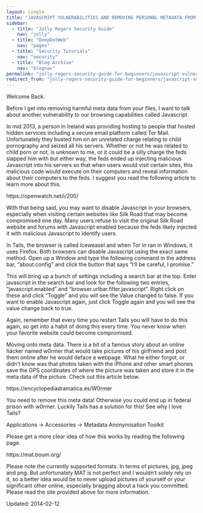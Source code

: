 ```yaml
---
layout: single
title: "JAVASCRIPT VULNERABILITIES AND REMOVING PERSONAL METADATA FROM FILES"
sidebar:
  - title: "Jolly Rogers Security Guide"
    nav: "jolly"
  - title: "DeepDotWeb"
    nav: "pages"
  - title: "Security Tutorials"
    nav: "security"
  - title: "Blog Archive"
    nav: "blognav"
permalink: "jolly-rogers-security-guide-for-beginners/javascript-vulnerabilities-and-removing-personal-metadata-from-files/"
redirect_from: "jolly-rogers-security-guide-for-beginners/javascript-vulnerabilities-and-removing-personal-metadata-from-files"
---
```


<p>Welcome Back.</p>
<p>Before I get into removing harmful meta data from your files, I want to talk about another vulnerability to our browsing capabilities called Javascript.</p>
<p>In mid 2013, a person in Ireland was providing hosting to people that hosted hidden services including a secure email platform called Tor Mail. Unfortunately they busted him on an unrelated charge relating to child pornography and seized all his servers. Whether or not he was related to child porn or not, is unknown to me, or it could be a silly charge the feds slapped him with but either way, the feds ended up injecting malicious Javascript into his servers so that when users would visit certain sites, this malicious code would execute on their computers and reveal information about their computers to the feds. I suggest you read the following article to learn more about this.</p>
<p>https://openwatch.net/i/200/</p>
<p>With that being said, you may want to disable Javascript in your browsers, especially when visiting certain websites like Silk Road that may become compromised one day. Many users refuse to visit the original Silk Road website and forums with Javascript enabled because the feds likely injected it with malicious Javascript to identify users.</p>
<p>In Tails, the browser is called Iceweasel and when Tor in ran in Windows, it uses Firefox. Both browsers can disable Javascript using the exact same method. Open up a Window and type the following command in the address bar, &#8220;about:config&#8221; and click the button that says &#8220;I&#8217;ll be careful, I promise.&#8221;</p>
<p>This will bring up a bunch of settings including a search bar at the top. Enter javascript in the search bar and look for the following two entries, &#8220;javascript.enabled&#8221; and &#8220;browser.urlbar.filter.javascript&#8221;. Right click on these and click &#8220;Toggle&#8221; and you will see the Value changed to false. If you want to enable Javascript again, just click Toggle again and you will see the value change back to true.</p>
<p>Again, remember that every time you restart Tails you will have to do this again, so get into a habit of doing this every time. You never know when your favorite website could become compromised.</p>
<p>Moving onto meta data. There is a bit of a famous story about an online hacker named w0rmer that would take pictures of his girlfriend and post them online after he would deface a webpage. What he either forgot, or didn&#8217;t know was that photos taken with the iPhone and other smart phones save the GPS coordinates of where the picture was taken and store it in the meta data of the picture. Check out this article below.</p>
<p>https://encyclopediadramatica.es/W0rmer</p>
<p>You need to remove this meta data! Otherwise you could end up in federal prison with w0rmer. Luckily Tails has a solution for this! See why I love Tails?</p>
<p>Applications -&gt; Accessories -&gt; Metadata Anonymisation Toolkit</p>
<p>Please get a more clear idea of how this works by reading the following page.</p>
<p>https://mat.boum.org/</p>
<p>Please note the currently supported formats. In terms of pictures, jpg, jpeg and png. But unfortunately MAT is not perfect and I wouldn&#8217;t solely rely on it, so a better idea would be to never upload pictures of yourself or your significant other online, especially bragging about a hack you committed. Please read the site provided above for more information.</p>

Updated: 2014-02-12

